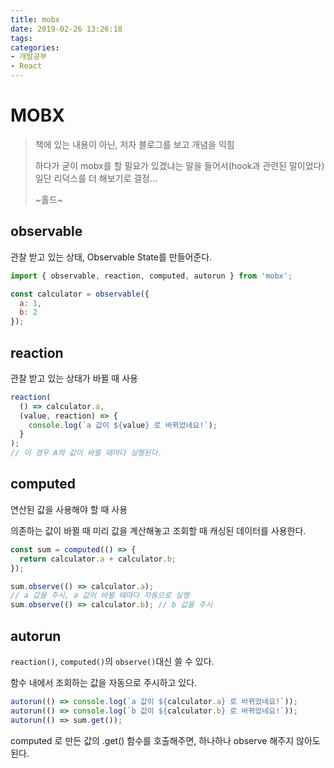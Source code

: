 ```yaml
---
title: mobx
date: 2019-02-26 13:26:18
tags:
categories:
- 개발공부
- React
---
```


# MOBX

> 책에 있는 내용이 아닌, 저자 블로그를 보고 개념을 익힘
>
> 하다가 굳이 mobx를 할 필요가 있겠냐는 말을 들어서(hook과 관련된 말이었다) 일단 리덕스를 더 해보기로 결정...
>
> 
>
> ~홀드~

## observable

관찰 받고 있는 상태, Observable State를 만들어준다.

```javascript
import { observable, reaction, computed, autorun } from 'mobx';

const calculator = observable({
  a: 1,
  b: 2
});
```

## reaction

관찰 받고 있는 상태가 바뀔 때 사용

```javascript
reaction(
  () => calculator.a,
  (value, reaction) => {
    console.log(`a 값이 ${value} 로 바뀌었네요!`);
  }
);
// 이 경우 A의 값이 바뀔 때마다 실행된다.
```

## computed

연산된 값을 사용해야 할 때 사용

의존하는 값이 바뀔 때 미리 값을 계산해놓고 조회할 때 캐싱된 데이터를 사용한다.

```javascript
const sum = computed(() => {
  return calculator.a + calculator.b;
});

sum.observe(() => calculator.a);
// a 값을 주시, a 값이 바뀔 때마다 자동으로 실행
sum.observe(() => calculator.b); // b 값을 주시
```

## autorun

`reaction()`, `computed()`의 `observe()`대신 쓸 수 있다.

함수 내에서 조회하는 값을 자동으로 주시하고 있다.

```javascript
autorun(() => console.log(`a 값이 ${calculator.a} 로 바뀌었네요!`));
autorun(() => console.log(`b 값이 ${calculator.b} 로 바뀌었네요!`));
autorun(() => sum.get());
```

computed 로 만든 값의 .get() 함수를 호출해주면, 하나하나 observe 해주지 않아도 된다.

